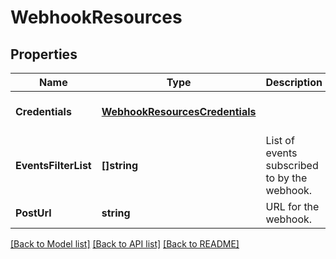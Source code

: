 # WebhookResources

## Properties
Name | Type | Description | Notes
------------ | ------------- | ------------- | -------------
**Credentials** | [**WebhookResourcesCredentials**](webhook_resources_credentials.md) |  | [optional] [default to null]
**EventsFilterList** | **[]string** | List of events subscribed to by the webhook. | [default to null]
**PostUrl** | **string** | URL for the webhook. | [default to null]

[[Back to Model list]](../README.md#documentation-for-models) [[Back to API list]](../README.md#documentation-for-api-endpoints) [[Back to README]](../README.md)


